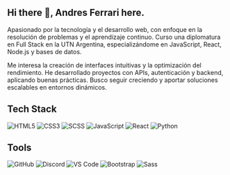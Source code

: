 ## Hi there 👋, Andres Ferrari here.
Apasionado por la tecnología y el desarrollo web, con enfoque en la resolución de problemas y el aprendizaje continuo. Curso una diplomatura en Full Stack en la UTN Argentina, especializándome en JavaScript, React, Node.js y bases de datos.

Me interesa la creación de interfaces intuitivas y la optimización del rendimiento. He desarrollado proyectos con APIs, autenticación y backend, aplicando buenas prácticas. Busco seguir creciendo y aportar soluciones escalables en entornos dinámicos.

## Tech Stack  
![HTML5](https://img.shields.io/badge/HTML5-%23E34F26.svg?style=flat-square&logo=html5&logoColor=white)
![CSS3](https://img.shields.io/badge/CSS3-%231572B6.svg?style=flat-square&logo=css3&logoColor=white)
![SCSS](https://img.shields.io/badge/SCSS-%23CC6699.svg?style=flat-square&logo=sass&logoColor=white)
![JavaScript](https://img.shields.io/badge/JavaScript-%23F7DF1E.svg?style=flat-square&logo=javascript&logoColor=black)
![React](https://img.shields.io/badge/React-%2361DAFB.svg?style=flat-square&logo=react&logoColor=black)
![Python](https://img.shields.io/badge/Python-%233776AB.svg?style=flat-square&logo=python&logoColor=white)


## Tools  
![GitHub](https://img.shields.io/badge/GitHub-%23121011.svg?style=flat-square&logo=github&logoColor=white)
![Discord](https://img.shields.io/badge/Discord-%237289DA.svg?style=flat-square&logo=discord&logoColor=white)
![VS Code](https://img.shields.io/badge/VS%20Code-%23007ACC.svg?style=flat-square&logo=visual-studio-code&logoColor=white)
![Bootstrap](https://img.shields.io/badge/Bootstrap-%23563D7C.svg?style=flat-square&logo=bootstrap&logoColor=white)
![Sass](https://img.shields.io/badge/Sass-%23CC6699.svg?style=flat-square&logo=sass&logoColor=white)




